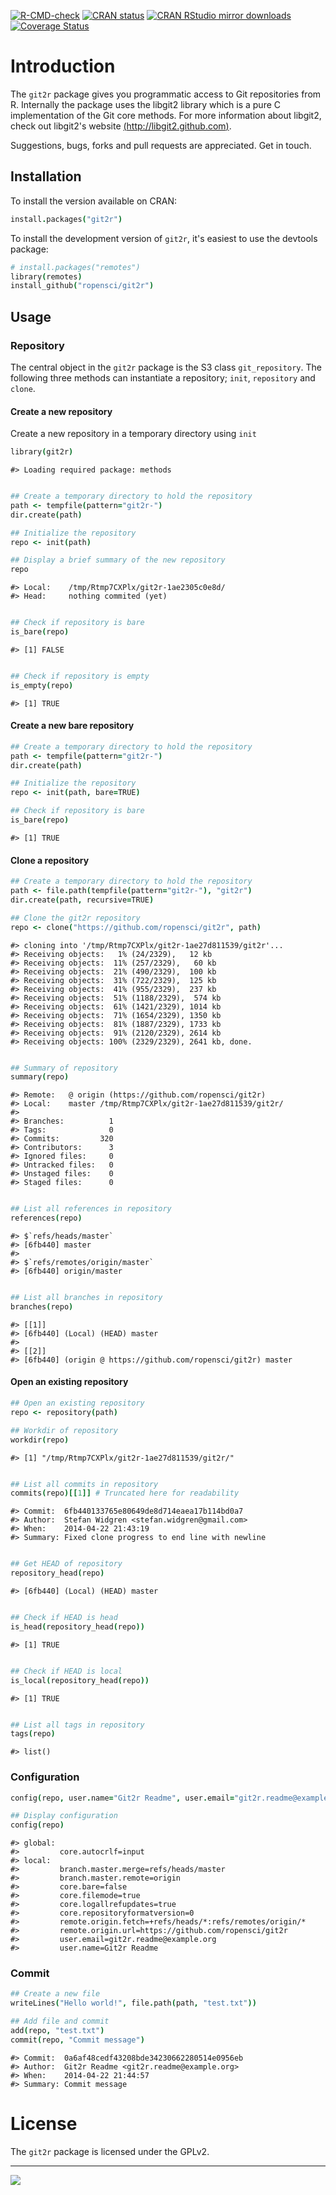 [![R-CMD-check](https://github.com/ropensci/git2r/actions/workflows/R-CMD-check.yaml/badge.svg)](https://github.com/ropensci/git2r/actions/workflows/R-CMD-check.yaml)
[![CRAN status](http://www.r-pkg.org/badges/version/git2r)](http://cran.r-project.org/web/packages/git2r/index.html)
[![CRAN RStudio mirror downloads](http://cranlogs.r-pkg.org/badges/last-month/git2r)](http://cran.r-project.org/web/packages/git2r/index.html)
[![Coverage Status](https://coveralls.io/repos/github/ropensci/git2r/badge.svg?branch=master)](https://coveralls.io/github/ropensci/git2r?branch=master)

# Introduction

The `git2r` package gives you programmatic access to Git repositories
from R. Internally the package uses the libgit2 library which is a
pure C implementation of the Git core methods. For more information
about libgit2, check out libgit2's website
[(http://libgit2.github.com)](http://libgit2.github.com).

Suggestions, bugs, forks and pull requests are appreciated. Get in
touch.

## Installation

To install the version available on CRAN:

```coffee
install.packages("git2r")
```

To install the development version of `git2r`, it's easiest to use the
devtools package:

```coffee
# install.packages("remotes")
library(remotes)
install_github("ropensci/git2r")
```

## Usage

### Repository

The central object in the `git2r` package is the S3 class
`git_repository`. The following three methods can instantiate a
repository; `init`, `repository` and `clone`.

#### Create a new repository

Create a new repository in a temporary directory using `init`

```coffee
library(git2r)
```

```
#> Loading required package: methods
```

```coffee

## Create a temporary directory to hold the repository
path <- tempfile(pattern="git2r-")
dir.create(path)

## Initialize the repository
repo <- init(path)

## Display a brief summary of the new repository
repo
```

```
#> Local:    /tmp/Rtmp7CXPlx/git2r-1ae2305c0e8d/
#> Head:     nothing commited (yet)
```

```coffee

## Check if repository is bare
is_bare(repo)
```

```
#> [1] FALSE
```

```coffee

## Check if repository is empty
is_empty(repo)
```

```
#> [1] TRUE
```

#### Create a new bare repository

```coffee
## Create a temporary directory to hold the repository
path <- tempfile(pattern="git2r-")
dir.create(path)

## Initialize the repository
repo <- init(path, bare=TRUE)

## Check if repository is bare
is_bare(repo)
```

```
#> [1] TRUE
```

#### Clone a repository

```coffee
## Create a temporary directory to hold the repository
path <- file.path(tempfile(pattern="git2r-"), "git2r")
dir.create(path, recursive=TRUE)

## Clone the git2r repository
repo <- clone("https://github.com/ropensci/git2r", path)
```

```
#> cloning into '/tmp/Rtmp7CXPlx/git2r-1ae27d811539/git2r'...
#> Receiving objects:   1% (24/2329),   12 kb
#> Receiving objects:  11% (257/2329),   60 kb
#> Receiving objects:  21% (490/2329),  100 kb
#> Receiving objects:  31% (722/2329),  125 kb
#> Receiving objects:  41% (955/2329),  237 kb
#> Receiving objects:  51% (1188/2329),  574 kb
#> Receiving objects:  61% (1421/2329), 1014 kb
#> Receiving objects:  71% (1654/2329), 1350 kb
#> Receiving objects:  81% (1887/2329), 1733 kb
#> Receiving objects:  91% (2120/2329), 2614 kb
#> Receiving objects: 100% (2329/2329), 2641 kb, done.
```

```coffee

## Summary of repository
summary(repo)
```

```
#> Remote:   @ origin (https://github.com/ropensci/git2r)
#> Local:    master /tmp/Rtmp7CXPlx/git2r-1ae27d811539/git2r/
#>
#> Branches:          1
#> Tags:              0
#> Commits:         320
#> Contributors:      3
#> Ignored files:     0
#> Untracked files:   0
#> Unstaged files:    0
#> Staged files:      0
```

```coffee

## List all references in repository
references(repo)
```

```
#> $`refs/heads/master`
#> [6fb440] master
#>
#> $`refs/remotes/origin/master`
#> [6fb440] origin/master
```

```coffee

## List all branches in repository
branches(repo)
```

```
#> [[1]]
#> [6fb440] (Local) (HEAD) master
#>
#> [[2]]
#> [6fb440] (origin @ https://github.com/ropensci/git2r) master
```

#### Open an existing repository

```coffee
## Open an existing repository
repo <- repository(path)

## Workdir of repository
workdir(repo)
```

```
#> [1] "/tmp/Rtmp7CXPlx/git2r-1ae27d811539/git2r/"
```

```coffee

## List all commits in repository
commits(repo)[[1]] # Truncated here for readability
```

```
#> Commit:  6fb440133765e80649de8d714eaea17b114bd0a7
#> Author:  Stefan Widgren <stefan.widgren@gmail.com>
#> When:    2014-04-22 21:43:19
#> Summary: Fixed clone progress to end line with newline
```

```coffee

## Get HEAD of repository
repository_head(repo)
```

```
#> [6fb440] (Local) (HEAD) master
```

```coffee

## Check if HEAD is head
is_head(repository_head(repo))
```

```
#> [1] TRUE
```

```coffee

## Check if HEAD is local
is_local(repository_head(repo))
```

```
#> [1] TRUE
```

```coffee

## List all tags in repository
tags(repo)
```

```
#> list()
```

### Configuration

```coffee
config(repo, user.name="Git2r Readme", user.email="git2r.readme@example.org")

## Display configuration
config(repo)
```

```
#> global:
#>         core.autocrlf=input
#> local:
#>         branch.master.merge=refs/heads/master
#>         branch.master.remote=origin
#>         core.bare=false
#>         core.filemode=true
#>         core.logallrefupdates=true
#>         core.repositoryformatversion=0
#>         remote.origin.fetch=+refs/heads/*:refs/remotes/origin/*
#>         remote.origin.url=https://github.com/ropensci/git2r
#>         user.email=git2r.readme@example.org
#>         user.name=Git2r Readme
```

### Commit

```coffee
## Create a new file
writeLines("Hello world!", file.path(path, "test.txt"))

## Add file and commit
add(repo, "test.txt")
commit(repo, "Commit message")
```

```
#> Commit:  0a6af48cedf43208bde34230662280514e0956eb
#> Author:  Git2r Readme <git2r.readme@example.org>
#> When:    2014-04-22 21:44:57
#> Summary: Commit message
```

# License

The `git2r` package is licensed under the GPLv2.

---

[![](http://ropensci.org/public_images/github_footer.png)](http://ropensci.org)
